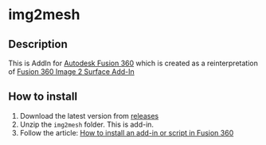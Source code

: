 # img2mesh

## Description

This is AddIn for [Autodesk Fusion 360](https://www.autodesk.com/products/fusion-360/overview) which is created as a reinterpretation of [Fusion 360 Image 2 Surface Add-In](https://github.com/hanskellner/Fusion360Image2Surface)

## How to install

1. Download the latest version from [releases](https://github.com/akondratsky/img2mesh/releases/)
2. Unzip the `img2mesh` folder. This is add-in.
3. Follow the article: [How to install an add-in or script in Fusion 360](https://knowledge.autodesk.com/support/fusion-360/troubleshooting/caas/sfdcarticles/sfdcarticles/How-to-install-an-ADD-IN-and-Script-in-Fusion-360.html)
